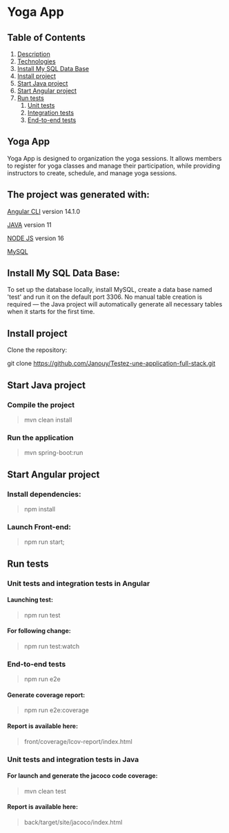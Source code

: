 # Yoga App

## Table of Contents
1. [Description](#yoga-app)
2. [Technologies](#the-project-was-generated-with)
3. [Install My SQL Data Base](#install-my-sql-data-base)
4. [Install project](#install-project)
5. [Start Java project](#start-java-project)
6. [Start Angular project](#start-angular-project)
7. [Run tests](#run-tests)
   1. [Unit tests](#unit-tests)
   2. [Integration tests](#integration-tests)
   3. [End-to-end tests](#end-to-end-tests)


## Yoga App

Yoga App is designed to organization the yoga sessions.
It allows members to register for yoga classes and manage their participation, while providing instructors to create, schedule, and manage yoga sessions.

## The project was generated with:

[Angular CLI](https://github.com/angular/angular-cli) version 14.1.0

[JAVA](https://www.oracle.com/fr/java/technologies/javase/jdk11-archive-downloads.html) version 11

[NODE JS](https://nodejs.org/fr) version 16

[MySQL](https://www.mysql.com/fr/)


## Install My SQL Data Base:

To set up the database locally, install MySQL, create a data base named 'test' and run it on the default port 3306.
No manual table creation is required — the Java project will automatically generate all necessary tables when it starts for the first time.


## Install project
Clone the repository:

git clone https://github.com/Janouy/Testez-une-application-full-stack.git

## Start Java project

### Compile the project
> mvn clean install

### Run the application
> mvn spring-boot:run

## Start Angular project

### Install dependencies:

> npm install

### Launch Front-end:

> npm run start;

## Run tests

### Unit tests and integration tests in Angular

#### Launching test:

> npm run test

#### For following change:

> npm run test:watch

### End-to-end tests

> npm run e2e

#### Generate coverage report:

> npm run e2e:coverage

#### Report is available here:

> front/coverage/lcov-report/index.html

### Unit tests and integration tests in Java

#### For launch and generate the jacoco code coverage:
> mvn clean test

#### Report is available here:

> back/target/site/jacoco/index.html